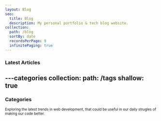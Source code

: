 ```yaml
---
layout: Blog
seo:
  title: Blog
  description: My personal portfolio & tech blog website.
collection:
  path: /blog
  sortBy: date
  recordsPerPage: 9
  infinitePaging: true
---
```


### Latest Articles



---categories
collection:
  path: /tags
  shallow: true
---

### Categories

<small className="mb-8 block">Exploring the latest trends in web development, that could be useful in our daily strugles of making our code better.</small>
